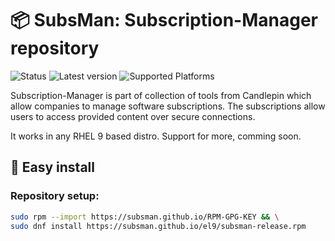 # 📦 SubsMan: Subscription-Manager repository

![Status](https://img.shields.io/badge/Status-Active-brightgreen)
![Latest version](https://img.shields.io/badge/Latest%20Release-v1.29.45-green)
![Supported Platforms](https://img.shields.io/badge/Platforms-RHEL%209%20|%20Oracle%20Linux%209%20|%20AlmaLinux%209%20|%20Rocky%20Linux%209-blue)

Subscription-Manager is part of collection of tools from Candlepin which allow companies to manage software subscriptions. 
The subscriptions allow users to access provided content over secure connections.

It works in any RHEL 9 based distro. Support for more, comming soon.

## 🚀 Easy install

### Repository setup:
```bash
sudo rpm --import https://subsman.github.io/RPM-GPG-KEY && \
sudo dnf install https://subsman.github.io/el9/subsman-release.rpm
